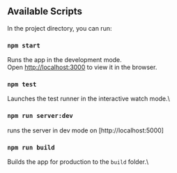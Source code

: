 ## Available Scripts

In the project directory, you can run:

### `npm start`

Runs the app in the development mode.\
Open [http://localhost:3000](http://localhost:3000) to view it in the browser.

### `npm test`

Launches the test runner in the interactive watch mode.\

### `npm run server:dev`

runs the server in dev mode on [http://localhost:5000]

### `npm run build`

Builds the app for production to the `build` folder.\

